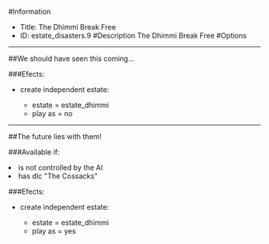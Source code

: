 #Information
 - Title: The Dhimmi Break Free
 - ID: estate_disasters.9
#Description
The Dhimmi Break Free
#Options

___
##We should have seen this coming...

###Efects:<ul><li>create independent estate:</li><ul><li>estate = estate_dhimmi</li><li>play as = no</li></ul></ul>

___
##The future lies with them!

###Available if:
<li>is not controlled by the AI</li><li>has dlc "The Cossacks"</li>

###Efects:<ul><li>create independent estate:</li><ul><li>estate = estate_dhimmi</li><li>play as = yes</li></ul></ul>
